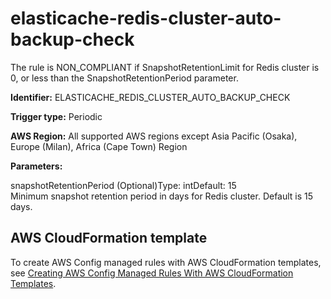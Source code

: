 # elasticache\-redis\-cluster\-auto\-backup\-check<a name="elasticache-redis-cluster-auto-backup-check"></a>

The rule is NON\_COMPLIANT if SnapshotRetentionLimit for Redis cluster is 0, or less than the SnapshotRetentionPeriod parameter\. 

**Identifier:** ELASTICACHE\_REDIS\_CLUSTER\_AUTO\_BACKUP\_CHECK

**Trigger type:** Periodic

**AWS Region:** All supported AWS regions except Asia Pacific \(Osaka\), Europe \(Milan\), Africa \(Cape Town\) Region

**Parameters:**

snapshotRetentionPeriod \(Optional\)Type: intDefault: 15  
Minimum snapshot retention period in days for Redis cluster\. Default is 15 days\.

## AWS CloudFormation template<a name="w29aac11c33c17b7d157c15"></a>

To create AWS Config managed rules with AWS CloudFormation templates, see [Creating AWS Config Managed Rules With AWS CloudFormation Templates](aws-config-managed-rules-cloudformation-templates.md)\.
